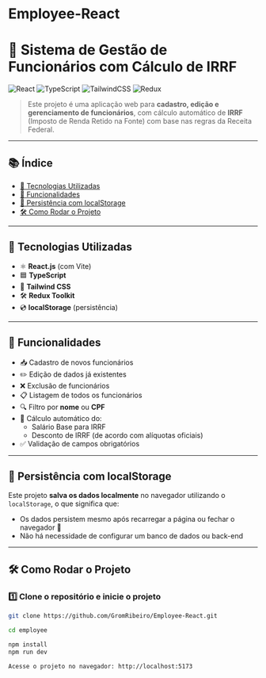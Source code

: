 # Employee-React
# 💼 Sistema de Gestão de Funcionários com Cálculo de IRRF

![React](https://img.shields.io/badge/React-18.2.0-61DAFB?logo=react)
![TypeScript](https://img.shields.io/badge/TypeScript-5.2-blue?logo=typescript)
![TailwindCSS](https://img.shields.io/badge/TailwindCSS-3.3-38B2AC?logo=tailwindcss)
![Redux](https://img.shields.io/badge/Redux_Toolkit-1.9.5-764ABC?logo=redux)

> Este projeto é uma aplicação web para **cadastro, edição e gerenciamento de funcionários**, com cálculo automático de **IRRF** (Imposto de Renda Retido na Fonte) com base nas regras da Receita Federal.

---

## 📚 Índice

- [🚀 Tecnologias Utilizadas](#-tecnologias-utilizadas)
- [🧠 Funcionalidades](#-funcionalidades)
- [💾 Persistência com localStorage](#-persistência-com-localstorage)
- [🛠️ Como Rodar o Projeto](#️-como-rodar-o-projeto)

---

## 🚀 Tecnologias Utilizadas

- ⚛️ **React.js** (com Vite)
- 🟦 **TypeScript**
- 🎨 **Tailwind CSS**
- 🛠️ **Redux Toolkit**
- 💿 **localStorage** (persistência)

---

## 🧠 Funcionalidades

- 📥 Cadastro de novos funcionários
- ✏️ Edição de dados já existentes
- ❌ Exclusão de funcionários
- 📋 Listagem de todos os funcionários
- 🔍 Filtro por **nome** ou **CPF**
- 🧮 Cálculo automático do:
  - Salário Base para IRRF
  - Desconto de IRRF (de acordo com alíquotas oficiais)
- ✅ Validação de campos obrigatórios

---

## 💾 Persistência com localStorage

Este projeto **salva os dados localmente** no navegador utilizando o `localStorage`, o que significa que:

- Os dados persistem mesmo após recarregar a página ou fechar o navegador 🧠
- Não há necessidade de configurar um banco de dados ou back-end

---

## 🛠️ Como Rodar o Projeto

### 1️⃣ Clone o repositório e inicie o projeto

```bash
git clone https://github.com/GromRibeiro/Employee-React.git

cd employee

npm install
npm run dev

Acesse o projeto no navegador: http://localhost:5173